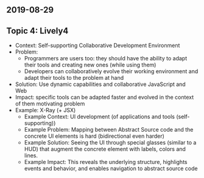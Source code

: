 ## 2019-08-29


## Topic 4: Lively4

- Context: Self-supporting Collaborative Development Environment
- Problem: 
	- Programmers are users too: they should have the ability to adapt their tools and creating new ones (while using them)
	- Developers can collaboratively evolve their working environment and adapt their tools to the problem at hand
- Solution: Use dynamic capabilities and collaborative JavaScript and Web
- Impact: specific tools can be adapted faster and evolved in the context of them motivating problem
- Example: X-Ray (+ JSX)
	- Example Context: UI development (of applications and tools (self-supporting))
	- Example Problem: Mapping between Abstract Source code and the concrete UI elements is hard (bidirectional even harder)
	- Example Solution: Seeing the UI through special glasses (similar to a HUD) that augment the concrete element with labels, colors and lines. 
	- Example Impact: This reveals the underlying structure, highlights events and behavior, and enables navigation to abstract source code 